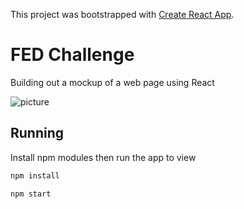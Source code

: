 This project was bootstrapped with [Create React App](https://github.com/facebook/create-react-app).

# FED Challenge

Building out a mockup of a web page using React

![picture](img/screenshot.png)

## Running

Install npm modules then run the app to view

```bash
npm install
```

```bash
npm start
```
